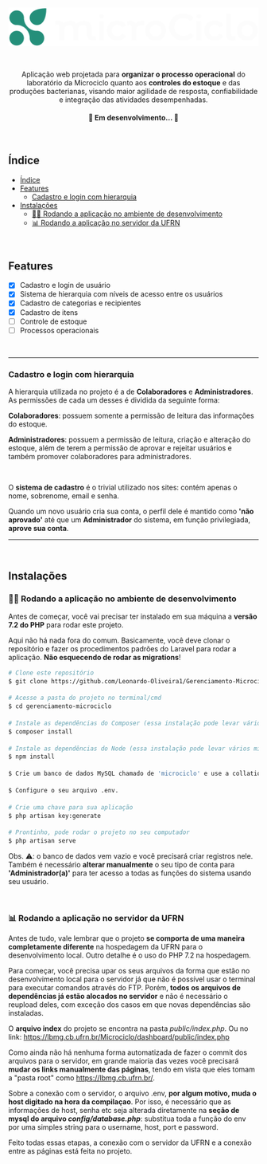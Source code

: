 <br> 

<p align="center"><img src="README/logo.png"></p>

<br> 

<p align="center">Aplicação web projetada para <b>organizar o processo operacional</b> do laboratório da Microciclo quanto aos <b>controles do estoque</b> e das produções bacterianas, visando maior agilidade de resposta, confiabilidade e integração das atividades desempenhadas.</p>

<h4 align="center"> 
	🚧  Em desenvolvimento...  🚧
</h4>
<br>

## Índice
- [Índice](#índice)
- [Features](#features)
  - [Cadastro e login com hierarquia](#cadastro-e-login-com-hierarquia)
- [Instalações](#instalações)
  - [👨‍💻 Rodando a aplicação no ambiente de desenvolvimento](#-rodando-a-aplicação-no-ambiente-de-desenvolvimento)
  - [📊 Rodando a aplicação no servidor da UFRN](#-rodando-a-aplicação-no-servidor-da-ufrn)

<br>

<h2>Features</h2>

- [x] Cadastro  e login de usuário
- [x] Sistema de hierarquia com níveis de acesso entre os usuários
- [x] Cadastro de categorias e recipientes
- [x] Cadastro de itens
- [ ] Controle de estoque
- [ ] Processos operacionais

<br>

<hr>

### Cadastro e login com hierarquia
A hierarquia utilizada no projeto é a de **Colaboradores** e **Administradores**. As permissões de cada um desses é dividida da seguinte forma:

**Colaboradores**: possuem somente a permissão de leitura das informações do estoque.

**Administradores**: possuem a permissão de leitura, criação e alteração do estoque, além de terem a permissão de aprovar e rejeitar usuários e também promover colaboradores para administradores. 

<br>

O **sistema de cadastro** é o trivial utilizado nos sites: contém apenas o nome, sobrenome, email e senha.

Quando um novo usuário cria sua conta, o perfil dele é mantido como **'não aprovado'** até que um **Administrador** do sistema, em função privilegiada, **aprove sua conta**.

<hr>

<br>

## Instalações

### 👨‍💻 Rodando a aplicação no ambiente de desenvolvimento
Antes de começar, você vai precisar ter instalado em sua máquina a **versão 7.2 do PHP** para rodar este projeto.

Aqui não há nada fora do comum. Basicamente, você deve clonar o repositório e fazer os procedimentos padrões do Laravel para rodar a aplicação. **Não esquecendo de rodar as migrations**! 

```bash
# Clone este repositório
$ git clone https://github.com/Leonardo-Oliveira1/Gerenciamento-Microciclo.git

# Acesse a pasta do projeto no terminal/cmd
$ cd gerenciamento-microciclo

# Instale as dependências do Composer (essa instalação pode levar vários minutos)
$ composer install

# Instale as dependências do Node (essa instalação pode levar vários minutos)
$ npm install

$ Crie um banco de dados MySQL chamado de 'microciclo' e use a collation equivalente a 'utf8_general_ci'

$ Configure o seu arquivo .env.

# Crie uma chave para sua aplicação
$ php artisan key:generate

# Prontinho, pode rodar o projeto no seu computador
$ php artisan serve

```

Obs. ⚠️: o banco de dados vem vazio e você precisará criar registros nele. Também é necessário **alterar manualmente** o seu tipo de conta para **'Administrador(a)'** para ter acesso a todas as funções do sistema usando seu usuário.

<br>

### 📊 Rodando a aplicação no servidor da UFRN

Antes de tudo, vale lembrar que o projeto **se comporta de uma maneira completamente diferente** na hospedagem da UFRN para o desenvolvimento local. Outro detalhe é o uso do PHP 7.2 na hospedagem.

Para começar, você precisa upar os seus arquivos da forma que estão no desenvolvimento local para o servidor já que não é possível usar o terminal para executar comandos através do FTP. Porém, **todos os arquivos de dependências já estão alocados no servidor** e não é necessário o reupload deles, com exceção dos casos em que novas dependências são instaladas.

O **arquivo index** do projeto se encontra na pasta *public/index.php*. Ou no link: https://lbmg.cb.ufrn.br/Microciclo/dashboard/public/index.php

Como ainda não há nenhuma forma automatizada de fazer o commit dos arquivos para o servidor, em grande maioria das vezes você precisará **mudar os links manualmente das páginas**, tendo em vista que eles tomam a "pasta root" como https://lbmg.cb.ufrn.br/.

Sobre a conexão com o servidor, o arquivo .env, **por algum motivo, muda o host digitado na hora da compilaçao**. Por isso, é necessário que as informações de host, senha etc seja alterada diretamente na **seção de mysql do arquivo *config/database.php***: substitua toda a função do env por uma simples string para o username, host, port e password.

Feito todas essas etapas, a conexão com o servidor da UFRN e a conexão entre as páginas está feita no projeto.
